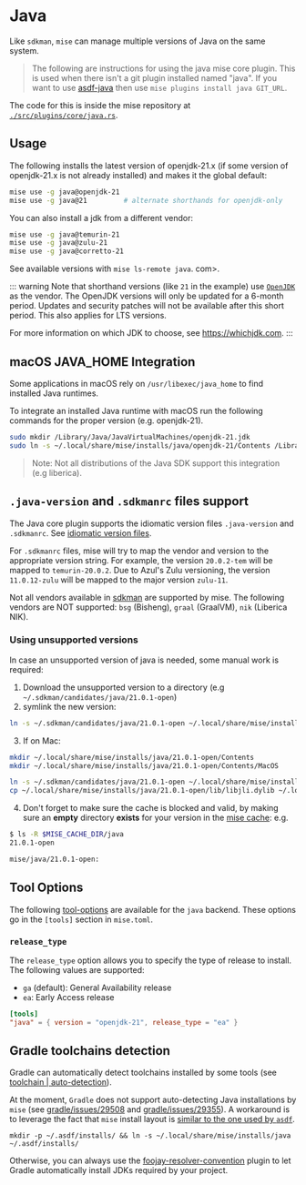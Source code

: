 # Java

Like `sdkman`, `mise` can manage multiple versions of Java on the same system.

> The following are instructions for using the java mise core plugin. This is used when there isn't a
> git plugin installed named "java". If you want to use [asdf-java](https://github.com/halcyon/asdf-java)
> then use `mise plugins install java GIT_URL`.

The code for this is inside the mise repository at
[`./src/plugins/core/java.rs`](https://github.com/jdx/mise/blob/main/src/plugins/core/java.rs).

## Usage

The following installs the latest version of openjdk-21.x (if some version of openjdk-21.x is
not already installed) and makes it the global default:

```sh
mise use -g java@openjdk-21
mise use -g java@21         # alternate shorthands for openjdk-only
```

You can also install a jdk from a different vendor:

```sh
mise use -g java@temurin-21
mise use -g java@zulu-21
mise use -g java@corretto-21
```

See available versions with `mise ls-remote java`. com>.

::: warning
Note that shorthand versions (like `21` in the example) use [`OpenJDK`](https://openjdk.org/) as the vendor.
The OpenJDK versions will only be updated for a 6-month period. Updates and security patches will not be available after this short period. This also applies for LTS versions.

For more information on which JDK to choose, see <https://whichjdk.com>.
:::

## macOS JAVA_HOME Integration

Some applications in macOS rely on `/usr/libexec/java_home` to find installed Java runtimes.

To integrate an installed Java runtime with macOS run the following commands for the proper
version (e.g. openjdk-21).

```sh
sudo mkdir /Library/Java/JavaVirtualMachines/openjdk-21.jdk
sudo ln -s ~/.local/share/mise/installs/java/openjdk-21/Contents /Library/Java/JavaVirtualMachines/openjdk-21.jdk/Contents
```

> Note: Not all distributions of the Java SDK support this integration (e.g liberica).

## `.java-version` and `.sdkmanrc` files support

The Java core plugin supports the idiomatic version files `.java-version` and `.sdkmanrc`. See [idiomatic version files](/configuration.html#idiomatic-version-files).

For `.sdkmanrc` files, mise will try to map the vendor and version to the appropriate version
string. For example, the version `20.0.2-tem` will be mapped to `temurin-20.0.2`. Due to Azul's Zulu
versioning, the version `11.0.12-zulu` will be mapped to the major version `zulu-11`.

Not all vendors available in [sdkman](https://sdkman.io/jdks) are supported by mise.
The following vendors are NOT supported: `bsg` (Bisheng), `graal` (GraalVM), `nik` (Liberica NIK).

### Using unsupported versions

In case an unsupported version of java is needed, some manual work is required:

1. Download the unsupported version to a directory (e.g `~/.sdkman/candidates/java/21.0.1-open`)
2. symlink the new version:

```sh
ln -s ~/.sdkman/candidates/java/21.0.1-open ~/.local/share/mise/installs/java/21.0.1-open
```

3. If on Mac:

```sh
mkdir ~/.local/share/mise/installs/java/21.0.1-open/Contents
mkdir ~/.local/share/mise/installs/java/21.0.1-open/Contents/MacOS

ln -s ~/.sdkman/candidates/java/21.0.1-open ~/.local/share/mise/installs/java/21.0.1-open/Contents/Home
cp ~/.local/share/mise/installs/java/21.0.1-open/lib/libjli.dylib ~/.local/share/mise/installs/java/21.0.1-open/Contents/MacOS/libjli.dylib
```

4. Don't forget to make sure the cache is blocked and valid, by making sure an **empty** directory **exists** for your version in the [mise cache](https://mise.jdx.dev/directories.html#cache-mise):
   e.g.

```sh
$ ls -R $MISE_CACHE_DIR/java
21.0.1-open

mise/java/21.0.1-open:
```

## Tool Options

The following [tool-options](/dev-tools/#tool-options) are available for the `java` backend.
These options go in the `[tools]` section in `mise.toml`.

### `release_type`

The `release_type` option allows you to specify the type of release to install. The following values
are supported:

- `ga` (default): General Availability release
- `ea`: Early Access release

```toml
[tools]
"java" = { version = "openjdk-21", release_type = "ea" }
```

## Gradle toolchains detection

Gradle can automatically detect toolchains installed by some tools (see [toolchain | auto-detection](https://docs.gradle.org/current/userguide/toolchains.html#sec:auto_detection)).

At the moment, `Gradle` does not support auto-detecting Java installations by `mise` (see [gradle/issues/29508](https://github.com/gradle/gradle/issues/29508) and [gradle/issues/29355](https://github.com/gradle/gradle/issues/29355)). A workaround is to leverage the fact that `mise` install layout is [similar to the one used by `asdf`](/ide-integration.html#sdk-selection-using-asdf-layout).

```shell
mkdir -p ~/.asdf/installs/ && ln -s ~/.local/share/mise/installs/java ~/.asdf/installs/
```

Otherwise, you can always use the [foojay-resolver-convention](https://plugins.gradle.org/plugin/org.gradle.toolchains.foojay-resolver-convention) plugin to let Gradle automatically install JDKs required by your project.
